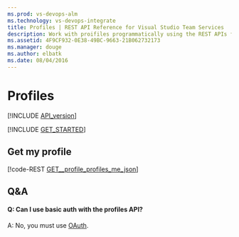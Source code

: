 ```yaml
---
ms.prod: vs-devops-alm
ms.technology: vs-devops-integrate
title: Profiles | REST API Reference for Visual Studio Team Services
description: Work with proifiles programmatically using the REST APIs for Visual Studio Team Services.
ms.assetid: 4F9CF932-0E38-49BC-9663-21B062732173
ms.manager: douge
ms.author: elbatk
ms.date: 08/04/2016
---
```


# Profiles
[!INCLUDE [API_version](../_data/version.md)]

[!INCLUDE [GET_STARTED](../_data/get-started.md)]

## Get my profile

[!code-REST [GET__profile_profiles_me_json](./_data/profiles/GET__profile_profiles_me.json)]

## Q&A

<!-- BEGINSECTION class="md-qanda" -->

#### Q: Can I use basic auth with the profiles API?

A: No, you must use [OAuth](../../get-started/Authentication/oauth.md).

<!-- ENDSECTION --> 